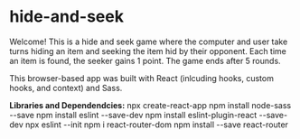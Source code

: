 # hide-and-seek

Welcome! This is a hide and seek game where the computer and user take turns hiding an item and seeking the item hid by their opponent. Each time an item is found, the seeker gains 1 point. The game ends after 5 rounds.

This browser-based app was built with React (inlcuding hooks, custom hooks, and context) and Sass.


**Libraries and Dependendcies:**
npx create-react-app
npm install node-sass --save
npm install eslint --save-dev
npm install eslint-plugin-react --save-dev
npx eslint --init
npm i react-router-dom
npm install --save react-router

